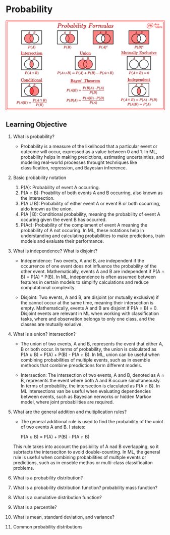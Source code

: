 # Probability

<img src="./images/probability-formula-cheat-sheet-1.png" alt="Alt text" title="Probability image">

## Learning Objective

1. What is probability?

   - Probability is a measure of the likelihood that a particular event or outcome will occur, expressed as a value between 0 and 1. In ML, probability helps in making predictions, estimating uncertainties, and modeling real-world processes throught techniques like classification, regression, and Bayesian infrerence.

2. Basic probability notation

   1. P(A): Probability of event A occurring.
   2. P(A ∩ B): Proability of both events A and B occurring, also known as the intersection.
   3. P(A U B): Probability of either event A or event B or both occurring, aldo known as the union.
   4. P(A | B): Conditional probability, meaning the probability of event A occuring given the event B has occurred.
   5. P(Ac): Probability of the complement of event A meaning the probability of A not occuring.
      In ML, these notations help in understanding and calculating probabilities to make predictions, train models and evaluate their performance.

3. What is independence? What is disjoint?

   - Independence: Two events, A and B, are independent if the occurrence of one event does not influence the probability of the other event. Mathematically, events A and B are independent if P(A ∩ B) = P(A) \* P(B). In ML, independence is often assumed between features in certain models to simplify calculations and reduce computational complexity.

   - Disjoint: Two events, A and B, are disjoint (or mutually exclusive) if the cannot occur at the same time, meaning their intersection is empty. Mathematically, events A and B are disjoint if P(A ∩ B) = 0. Disjoint events are relevant in ML when working with classification tasks, where and observation belongs to only one class, and the classes are mutually exlusive.

4. What is a union? intersection?

   - The union of two events, A and B, represents the event that either A, B or both occur. In terms of probability, the union is calculated as P(A ∪ B) = P(A) + P(B) - P(A ∩ B). In ML, union can be useful when combining probabilities of multiple events, such as in esemble methods that combine preodictions form different models.

   - Intersection: The intersection of two events, A and B, denoted as A ∩ B, represents the event where both A and B occure simultaneously. In terms of probability, the intersection is claculated as P(A ∩ B). In ML intersections van be useful when evaluating dependencies between events, such as Bayesian nerworks or hidden Markov model, where joint probabilities are required.

5. What are the general addition and multiplication rules?

   - The general additional rule is used to find the probability of the uniot of two events A and B. I states:

     P(A ∪ B) = P(A) + P(B) - P(A ∩ B)

   This rule takes into account the posibility of A nad B overlapping, so it subrtacts the interseciton to avoid double-counting. In ML, the general rule is useful when combining probabilities of multiple events or predictions, such as in enseble methos or multi-class classificaiton problems.

6. What is a probability distribution?

7. What is a probability distribution function? probability mass function?

8. What is a cumulative distribution function?

9. What is a percentile?

10. What is mean, standard deviation, and variance?

11. Common probability distributions
